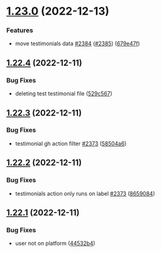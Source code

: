 # [1.23.0](https://github.com/EddieHubCommunity/LinkFree/compare/v1.22.4...v1.23.0) (2022-12-13)


### Features

* move testimonials data [#2384](https://github.com/EddieHubCommunity/LinkFree/issues/2384) ([#2385](https://github.com/EddieHubCommunity/LinkFree/issues/2385)) ([679e47f](https://github.com/EddieHubCommunity/LinkFree/commit/679e47fcc0d4d752641680cbc44bd77df73ec489))



## [1.22.4](https://github.com/EddieHubCommunity/LinkFree/compare/v1.22.3...v1.22.4) (2022-12-11)


### Bug Fixes

* deleting test testimonial file ([529c567](https://github.com/EddieHubCommunity/LinkFree/commit/529c5678fde412b984f5765f9eba6896d40d1249))



## [1.22.3](https://github.com/EddieHubCommunity/LinkFree/compare/v1.22.2...v1.22.3) (2022-12-11)


### Bug Fixes

* testimonial gh action filter [#2373](https://github.com/EddieHubCommunity/LinkFree/issues/2373) ([58504a6](https://github.com/EddieHubCommunity/LinkFree/commit/58504a668c8337d2e0466b91b81098c01c39889f))



## [1.22.2](https://github.com/EddieHubCommunity/LinkFree/compare/v1.22.1...v1.22.2) (2022-12-11)


### Bug Fixes

* testimonials action only runs on label [#2373](https://github.com/EddieHubCommunity/LinkFree/issues/2373) ([8659084](https://github.com/EddieHubCommunity/LinkFree/commit/8659084125195faa9e0e185eaa2ad6e5e6bf563e))



## [1.22.1](https://github.com/EddieHubCommunity/LinkFree/compare/v1.22.0...v1.22.1) (2022-12-11)


### Bug Fixes

* user not on platform ([44532b4](https://github.com/EddieHubCommunity/LinkFree/commit/44532b4b27d03ee993dae2531fb4d6b08afc287b))



